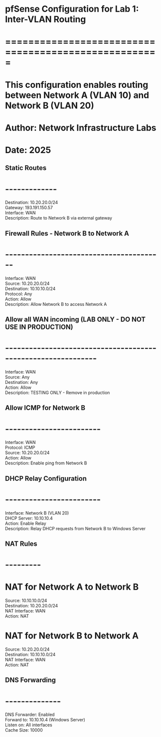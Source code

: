 # pfSense Configuration for Lab 1: Inter-VLAN Routing
# =====================================================
# This configuration enables routing between Network A (VLAN 10) and Network B (VLAN 20)
# Author: Network Infrastructure Labs
# Date: 2025

## Static Routes
# -------------
Destination: 10.20.20.0/24  
Gateway: 193.191.150.57  
Interface: WAN  
Description: Route to Network B via external gateway

## Firewall Rules - Network B to Network A
# ----------------------------------------
Interface: WAN  
Source: 10.20.20.0/24  
Destination: 10.10.10.0/24  
Protocol: Any  
Action: Allow  
Description: Allow Network B to access Network A

## Allow all WAN incoming (LAB ONLY - DO NOT USE IN PRODUCTION)
# -------------------------------------------------------------
Interface: WAN  
Source: Any  
Destination: Any  
Action: Allow  
Description: TESTING ONLY - Remove in production

## Allow ICMP for Network B
# ------------------------
Interface: WAN  
Protocol: ICMP  
Source: 10.20.20.0/24  
Action: Allow  
Description: Enable ping from Network B

## DHCP Relay Configuration
# ------------------------
Interface: Network B (VLAN 20)  
DHCP Server: 10.10.10.4  
Action: Enable Relay  
Description: Relay DHCP requests from Network B to Windows Server

## NAT Rules
# ---------
# NAT for Network A to Network B  
Source: 10.10.10.0/24  
Destination: 10.20.20.0/24  
NAT Interface: WAN  
Action: NAT

# NAT for Network B to Network A  
Source: 10.20.20.0/24  
Destination: 10.10.10.0/24  
NAT Interface: WAN  
Action: NAT

## DNS Forwarding
# --------------
DNS Forwarder: Enabled  
Forward to: 10.10.10.4 (Windows Server)  
Listen on: All interfaces  
Cache Size: 10000
